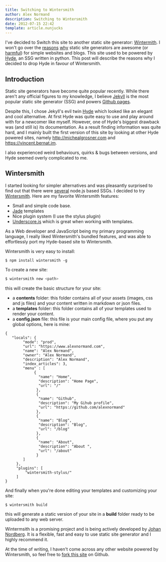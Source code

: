 ```yaml
---
title: Switching to Wintersmith
author: Alex Normand
description: Switching to Wintersmith
date: 2012-07-15 22:42
template: article.nunjucks
---
```


I've decided to Switch this site to another static site generator:
[Wintermith](http://wintersmith.io/).
I won't go over the [reasons](http://mickgardner.com/2011/04/27/An-Introduction-To-Static-Site-Generators.html)
[why](https://news.ycombinator.com/item?id=896634) static site generators are awesome (or [harmful](http://www.jeremyscheff.com/2011/08/jekyll-and-other-static-site-generators-are-currently-harmful-to-the-free-open-source-software-movement/)) for simple websites and blogs.
This site used to be powered by [Hyde](https://github.com/hyde/hyde/), an SSG written in python.
This post will describe the reasons why I decided to drop Hyde in favour of Wintersmith.

<span class="more"></span>


Introduction
-------------
Static site generators have become quite popular recently.
While there aren't any official figures to my knowledge, I believe [Jekyll](https://jekyllrb.com/) is the most
popular static site generator (SSG) and powers [Github pages](https://pages.github.com/).

Despite this, I chose Jekyll's evil twin [Hyde](https://github.com/hyde/hyde/) which looked like an elegant and cool alternative.
At first Hyde was quite easy to use and play around with for a newcomer like myself.
However, one of Hyde's biggest drawback was (and still is) its documentation.
As a result finding information was quite hard, and I mainly built the first
version of this site by looking at other Hyde powered sites, namely
http://michealgrosner.com and https://vincent.bernat.im.

I also experienced weird behaviours, quirks & bugs between versions, and
Hyde seemed overly complicated to me.


Wintersmith
-----------

I started looking for simpler alternatives and was pleasantly surprised to find out that there
were [several](https://blog.bmannconsulting.com/node-static-site-generators/) node.js based SSGs.
I decided to try [Wintersmith](http://wintersmith.io/).
Here are my favorite Wintersmith features:

 * Small and simple code base.
 * [Jade](https://jade-lang.com/) templates
 * Nice plugin system (I use the stylus plugin)
 * [Underscore.js](https://underscorejs.org/) which is great when working with templates.


As a Web developer and JavaScript being my primary programming language,
I really liked Wintersmith's bundled features, and was able to effortlessly
port my Hyde-based site to Wintersmith.

Wintersmith is very easy to install:
```
$ npm install wintersmith -g
```

To create a new site:
```sh
$ wintersmith new <path>
```

this will create the basic structure for your site:

   * a **contents** folder: this folder contains all of your assets (images, css and js files) and your content written
     in markdown or json files.
   * a **templates** folder: this folder contains all of your templates used to render your content.
   * a **config.json** file: this file is your main config file, where you put any global options, here is mine:


```
{
   "locals": {
        "mode": "prod",
        "url": "https://www.alexnormand.com",
        "name": "Alex Normand",
        "owner": "Alex Normand",
        "description": "Alex Normand",
        "index_articles": 3,
        "menu" : [
             {
               "name": "Home",
               "description": "Home Page",
               "url": "/"
              },
              {
               "name": "Github",
               "description": "My Gihub profile",
               "url": "https://github.com/alexnormand"
              },
              {
               "name": "Blog",
               "description": "Blog",
               "url": "/blog"
              },
              {
               "name": "About",
               "description": "About ",
               "url": "/about"
              }
        ]
     },
     "plugins": [
         "wintersmith-stylus/"
     ]
}
```


And finally when you're done editing your templates and customizing your site:
```
$ wintersmith build
```

this will generate a static version of your site in a **build** folder
ready to be uploaded to any web server.

Wintermsith is a promising project and is being actively developed by [Johan Nordberg](https://johan-nordberg.com/).
It is a flexible, fast and easy to use static site generator and I highly recommend it.

At the time of writing, I haven't come across any other website powered by Wintersmith,
so feel free to [fork this site](https://github.com/alexnormand/alexnormand.com) on Github.






